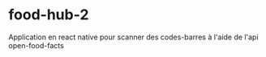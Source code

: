 # food-hub-2

Application en react native pour scanner des codes-barres à l'aide de l'api open-food-facts
